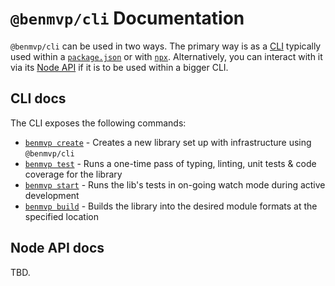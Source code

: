# `@benmvp/cli` Documentation

`@benmvp/cli` can be used in two ways. The primary way is as a [CLI](cli/) typically used within a [`package.json`](https://docs.npmjs.com/files/package.json) or with [`npx`](https://github.com/zkat/npx). Alternatively, you can interact with it via its [Node API](api/) if it is to be used within a bigger CLI.

## CLI docs

The CLI exposes the following commands:

- [`benmvp create`](cli/create.md) - Creates a new library set up with infrastructure using `@benmvp/cli`
- [`benmvp test`](cli/test.md) - Runs a one-time pass of typing, linting, unit tests & code coverage for the library
- [`benmvp start`](cli/start.md) - Runs the lib's tests in on-going watch mode during active development
- [`benmvp build`](cli/build.md) - Builds the library into the desired module formats at the specified location

## Node API docs

TBD.
